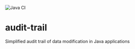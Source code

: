 ![Java CI](https://github.com/Olaleyeone/audit-trail/workflows/Java%20CI/badge.svg)

# audit-trail
Simplified audit trail of data modification in Java applications

